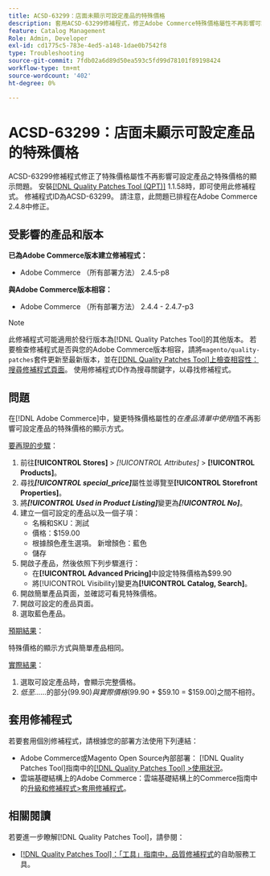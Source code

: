 ```yaml
---
title: ACSD-63299：店面未顯示可設定產品的特殊價格
description: 套用ACSD-63299修補程式，修正Adobe Commerce特殊價格屬性不再影響可設定產品之特殊價格顯示的問題。
feature: Catalog Management
Role: Admin, Developer
exl-id: cd1775c5-783e-4ed5-a148-1dae0b7542f8
type: Troubleshooting
source-git-commit: 7fdb02a6d89d50ea593c5fd99d78101f89198424
workflow-type: tm+mt
source-wordcount: '402'
ht-degree: 0%

---
```


# ACSD-63299：店面未顯示可設定產品的特殊價格

ACSD-63299修補程式修正了特殊價格屬性不再影響可設定產品之特殊價格的顯示問題。 安裝[[!DNL Quality Patches Tool (QPT)]](/help/tools/quality-patches-tool/quality-patches-tool-to-self-serve-quality-patches.md) 1.1.58時，即可使用此修補程式。 修補程式ID為ACSD-63299。 請注意，此問題已排程在Adobe Commerce 2.4.8中修正。

## 受影響的產品和版本

**已為Adobe Commerce版本建立修補程式：**

* Adobe Commerce （所有部署方法） 2.4.5-p8

**與Adobe Commerce版本相容：**

* Adobe Commerce （所有部署方法） 2.4.4 - 2.4.7-p3

>[!NOTE]
>
>此修補程式可能適用於發行版本為[!DNL Quality Patches Tool]的其他版本。 若要檢查修補程式是否與您的Adobe Commerce版本相容，請將`magento/quality-patches`套件更新至最新版本，並在[[!DNL Quality Patches Tool]上檢查相容性：搜尋修補程式頁面](https://experienceleague.adobe.com/tools/commerce-quality-patches/index.html?lang=zh-Hant)。 使用修補程式ID作為搜尋關鍵字，以尋找修補程式。

## 問題

在[!DNL Adobe Commerce]中，變更特殊價格屬性的&#x200B;*在產品清單中使用*&#x200B;值不再影響可設定產品的特殊價格的顯示方式。

<u>要再現的步驟</u>：

1. 前往&#x200B;**[!UICONTROL Stores]** > *[!UICONTROL Attributes]* > **[!UICONTROL Products]**。
1. 尋找&#x200B;***[!UICONTROL special_price]***&#x200B;屬性並導覽至&#x200B;**[!UICONTROL Storefront Properties]**。
1. 將&#x200B;***[!UICONTROL Used in Product Listing]***&#x200B;變更為&#x200B;***[!UICONTROL No]***。
1. 建立一個可設定的產品以及一個子項：
   * 名稱和SKU：測試
   * 價格：$159.00
   * 根據顏色產生選項。 新增顏色：藍色
   * 儲存
1. 開啟子產品，然後依照下列步驟進行：
   * 在&#x200B;**[!UICONTROL Advanced Pricing]**&#x200B;中設定特殊價格為$99.90
   * 將[!UICONTROL Visibility]變更為&#x200B;**[!UICONTROL Catalog, Search]**。
1. 開啟簡單產品頁面，並確認可看見特殊價格。
1. 開啟可設定的產品頁面。
1. 選取藍色產品。

<u>預期結果</u>：

特殊價格的顯示方式與簡單產品相同。

<u>實際結果</u>：

1. 選取可設定產品時，會顯示完整價格。
1. *低至……*&#x200B;的部分($99.90)與實際價格($99.90 + $59.10 = $159.00)之間不相符。

## 套用修補程式

若要套用個別修補程式，請根據您的部署方法使用下列連結：

* Adobe Commerce或Magento Open Source內部部署： [!DNL Quality Patches Tool]指南中的[[!DNL Quality Patches Tool] >使用狀況](/help/tools/quality-patches-tool/usage.md)。
* 雲端基礎結構上的Adobe Commerce：雲端基礎結構上的Commerce指南中的[升級和修補程式>套用修補程式](https://experienceleague.adobe.com/docs/commerce-cloud-service/user-guide/develop/upgrade/apply-patches.html?lang=zh-Hant)。

## 相關閱讀

若要進一步瞭解[!DNL Quality Patches Tool]，請參閱：

* [[!DNL Quality Patches Tool]：「工具」指南中，品質修補程式](/help/tools/quality-patches-tool/quality-patches-tool-to-self-serve-quality-patches.md)的自助服務工具。
